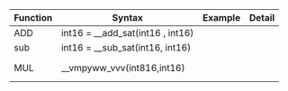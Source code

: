 | **Function** | **Syntax**                          | **Example** | **Detail** |
| ------------ | ----------------------------------- | ----------- | ---------- |
| ADD          | int16   =  __add_sat(int16 , int16) |             |            |
| sub          | int16 = __sub_sat(int16, int16)     |             |            |
| MUL          | __vmpyww_vvv(int816,int16)          |             | <br />    |
